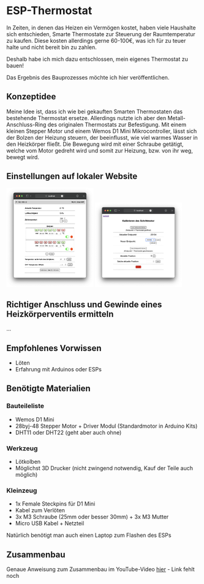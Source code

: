 # ESP-Thermostat

In Zeiten, in denen das Heizen ein Vermögen kostet, haben viele Haushalte sich entschieden, Smarte Thermostate zur Steuerung der Raumtemperatur zu kaufen. Diese kosten allerdings gerne 60-100€, was ich für zu teuer halte und nicht bereit bin zu zahlen. 

Deshalb habe ich mich dazu entschlossen, mein eigenes Thermostat zu bauen!

Das Ergebnis des Bauprozesses möchte ich hier veröffentlichen.

## Konzeptidee
Meine Idee ist, dass ich wie bei gekauften Smarten Thermostaten das bestehende Thermostat ersetze. Allerdings nutzte ich aber den Metall-Anschluss-Ring des originalen Thermostats zur Befestigung. Mit einem kleinen Stepper Motor und einem Wemos D1 Mini Mikrocontroller, lässt sich der Bolzen der Heizung steuern, der beeinflusst, wie viel warmes Wasser in den Heizkörper fließt. Die Bewegung wird mit einer Schraube getätigt, welche vom Motor gedreht wird und somit zur Heizung, bzw. von ihr weg, bewegt wird.


## Einstellungen auf lokaler Website
<img src="/img/screenshot-main.png" width="45%"> <img src="/img/screenshot-stepper.png" width="45%">

## Richtiger Anschluss und Gewinde eines Heizkörperventils ermitteln
...

## Empfohlenes Vorwissen
- Löten
- Erfahrung mit Arduinos oder ESPs

## Benötigte Materialien
### Bauteileliste
- Wemos D1 Mini
- 28byj-48 Stepper Motor + Driver Modul (Standardmotor in Arduino Kits)
- DHT11 oder DHT22 (geht aber auch ohne)

### Werkzeug
- Lötkolben
- Möglichst 3D Drucker (nicht zwingend notwendig, Kauf der Teile auch möglich)

### Kleinzeug
- 1x Female Steckpins für D1 Mini
- Kabel zum Verlöten
- 3x M3 Schraube (25mm oder besser 30mm) + 3x M3 Mutter
- Micro USB Kabel + Netzteil

Natürlich benötigt man auch einen Laptop zum Flashen des ESPs

## Zusammenbau
Genaue Anweisung zum Zusammenbau im YouTube-Video [hier](youtube.com) - Link fehlt noch

